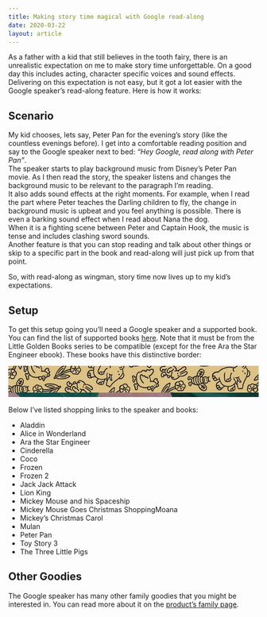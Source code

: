 ```yaml
---
title: Making story time magical with Google read-along
date: 2020-03-22
layout: article
---
```

As a father with a kid that still believes in the tooth fairy,
there is an unrealistic expectation on me to make story time unforgettable.
On a good day this includes acting, character specific voices and sound effects.
Delivering on this expectation is not easy, but it got a lot easier with the Google speaker’s read-along feature.
Here is how it works:

## Scenario
My kid chooses, lets say, Peter Pan for the evening’s story (like the countless evenings before).
I get into a comfortable reading position and say to the Google speaker next
to bed: *“Hey Google, read along with Peter Pan”*.  
The speaker starts to play background music from Disney’s Peter Pan movie.
As I then read the story, the speaker listens and changes the background
music to be relevant to the paragraph I’m reading.  
It also adds sound effects at the right moments.
For example, when I read the part where Peter teaches the Darling children to fly,
the change in background music is upbeat and you feel anything is possible.
There is even a barking sound effect when I read about Nana the dog.  
When it is a fighting scene between Peter and Captain Hook, the music is tense and includes clashing sword sounds.  
Another feature is that you can stop reading and talk about other things or
skip to a specific part in the book and read-along will just pick up from that point.

So, with read-along as wingman, story time now lives up to my kid’s expectations.

## Setup
To get this setup going you’ll need a Google speaker and a supported book.
You can find the list of supported books [here](https://support.google.com/googlenest/answer/9164015).
Note that it must be from the Little Golden Books series to be compatible (except for the free Ara the Star Engineer ebook).
These books have this distinctive border:

![Little Golden Books border](little-golden-book-border.png "Little Golden Books border")

Below I’ve listed shopping links to the speaker and books:
* Aladdin 
* Alice in Wonderland
* Ara the Star Engineer
* Cinderella
* Coco
* Frozen 
* Frozen 2
* Jack Jack Attack
* Lion King 
* Mickey Mouse and his Spaceship
* Mickey Mouse Goes Christmas ShoppingMoana
* Mickey’s Christmas Carol
* Mulan 
* Peter Pan
* Toy Story 3
* The Three Little Pigs

## Other Goodies
The Google speaker has many other family goodies that you might be interested in.
You can read more about it on the [product’s family page](https://store.google.com/us/product/google_home_mini_family).
